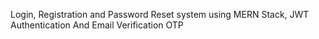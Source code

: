 Login, Registration and Password Reset system using MERN Stack, JWT Authentication And Email Verification OTP
